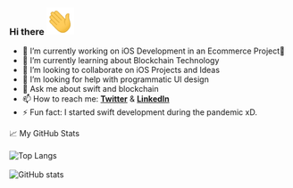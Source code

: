 ### Hi there <img src="https://raw.githubusercontent.com/ABSphreak/ABSphreak/master/gifs/Hi.gif" width="50px">


- 🔭 I’m currently working on iOS Development in an Ecommerce Project👕
- 🌱 I’m currently learning about Blockchain Technology 
- 👯 I’m looking to collaborate on iOS Projects and Ideas
- 🤔 I’m looking for help with programmatic UI design
- 💬 Ask me about swift and blockchain
- 📫 How to reach me: [**Twitter**](https://twitter.com/agrawal_darshil) & [**LinkedIn**](https://www.linkedin.com/in/darshil-agrawal-736132176/)
- ⚡ Fun fact: I started swift development during the pandemic xD.

📈 My GitHub Stats
<br><br>
![Top Langs](https://github-readme-stats.vercel.app/api/top-langs/?username=darshilagrawal&layout=compact&theme=gotham)
<br><br>
![GitHub stats](https://github-readme-stats.vercel.app/api?username=darshilagrawal&show_icons=true&theme=gotham)
